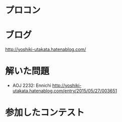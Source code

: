 プロコン
====

# ブログ

http://yoshiki-utakata.hatenablog.com/

# 解いた問題

* AOJ 2232: Ennichi http://yoshiki-utakata.hatenablog.com/entry/2015/05/27/003651


# 参加したコンテスト
